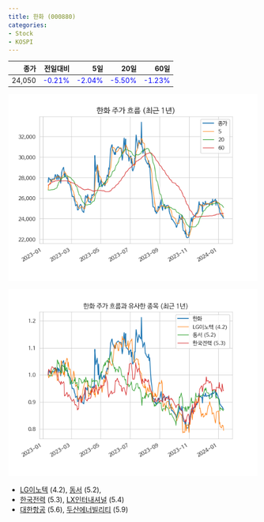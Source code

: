 ```yaml
---
title: 한화 (000880)
categories:
- Stock
- KOSPI
---
```


|종가|전일대비|5일|20일|60일|
|---:|-------:|--:|---:|---:|
|24,050|<span style="color: blue">-0.21%</span>|<span style="color: blue">-2.04%</span>|<span style="color: blue">-5.50%</span>|<span style="color: blue">-1.23%</span>|


<!-- more -->

![000880](/assets/images/stock/000880.png)

![000880](/assets/images/stock/000880_sim.png)

- [LG이노텍](/011070/) (4.2), [동서](/026960/) (5.2),
- [한국전력](/015760/) (5.3), [LX인터내셔널](/001120/) (5.4)
- [대한항공](/003490/) (5.6), [두산에너빌리티](/034020/) (5.9)